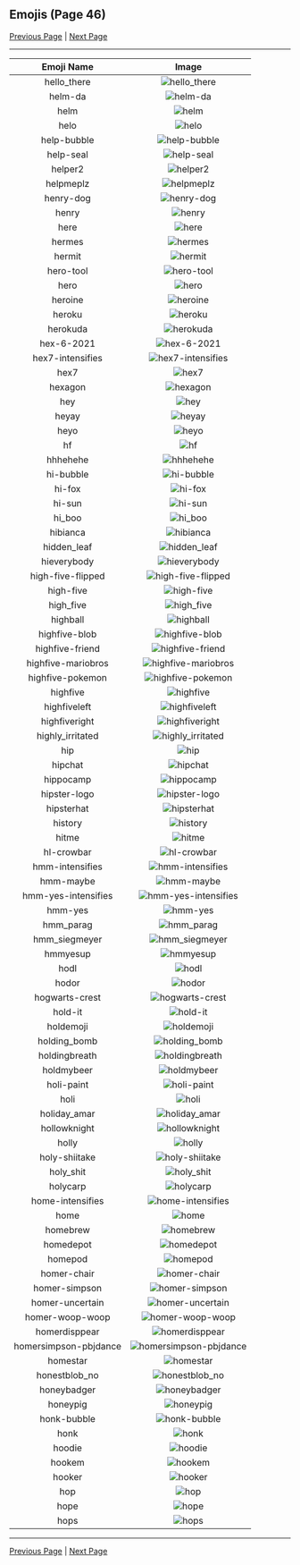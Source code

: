 
## Emojis (Page 46)

[Previous Page](/docs/hc/page-h-0045.md)
  | [Next Page](/docs/hc/page-h-0047.md)

<hr />

|Emoji Name|Image|
| :-: | :-: |
|hello_there| ![hello_there](/emojis/hc/hello_there.gif)|
|helm-da| ![helm-da](/emojis/hc/helm-da.png)|
|helm| ![helm](/emojis/hc/helm.png)|
|helo| ![helo](/emojis/hc/helo.jpg)|
|help-bubble| ![help-bubble](/emojis/hc/help-bubble.gif)|
|help-seal| ![help-seal](/emojis/hc/help-seal.png)|
|helper2| ![helper2](/emojis/hc/helper2.png)|
|helpmeplz| ![helpmeplz](/emojis/hc/helpmeplz.png)|
|henry-dog| ![henry-dog](/emojis/hc/henry-dog.jpg)|
|henry| ![henry](/emojis/hc/henry.png)|
|here| ![here](/emojis/hc/here.png)|
|hermes| ![hermes](/emojis/hc/hermes.png)|
|hermit| ![hermit](/emojis/hc/hermit.jpg)|
|hero-tool| ![hero-tool](/emojis/hc/hero-tool.jpg)|
|hero| ![hero](/emojis/hc/hero.png)|
|heroine| ![heroine](/emojis/hc/heroine.gif)|
|heroku| ![heroku](/emojis/hc/heroku.png)|
|herokuda| ![herokuda](/emojis/hc/herokuda.png)|
|hex-6-2021| ![hex-6-2021](/emojis/hc/hex-6-2021.png)|
|hex7-intensifies| ![hex7-intensifies](/emojis/hc/hex7-intensifies.gif)|
|hex7| ![hex7](/emojis/hc/hex7.png)|
|hexagon| ![hexagon](/emojis/hc/hexagon.png)|
|hey| ![hey](/emojis/hc/hey.png)|
|heyay| ![heyay](/emojis/hc/heyay.png)|
|heyo| ![heyo](/emojis/hc/heyo.png)|
|hf| ![hf](/emojis/hc/hf.gif)|
|hhhehehe| ![hhhehehe](/emojis/hc/hhhehehe.gif)|
|hi-bubble| ![hi-bubble](/emojis/hc/hi-bubble.gif)|
|hi-fox| ![hi-fox](/emojis/hc/hi-fox.gif)|
|hi-sun| ![hi-sun](/emojis/hc/hi-sun.png)|
|hi_boo| ![hi_boo](/emojis/hc/hi_boo.gif)|
|hibianca| ![hibianca](/emojis/hc/hibianca.png)|
|hidden_leaf| ![hidden_leaf](/emojis/hc/hidden_leaf.jpg)|
|hieverybody| ![hieverybody](/emojis/hc/hieverybody.png)|
|high-five-flipped| ![high-five-flipped](/emojis/hc/high-five-flipped.gif)|
|high-five| ![high-five](/emojis/hc/high-five.gif)|
|high_five| ![high_five](/emojis/hc/high_five.jpg)|
|highball| ![highball](/emojis/hc/highball.png)|
|highfive-blob| ![highfive-blob](/emojis/hc/highfive-blob.png)|
|highfive-friend| ![highfive-friend](/emojis/hc/highfive-friend.png)|
|highfive-mariobros| ![highfive-mariobros](/emojis/hc/highfive-mariobros.png)|
|highfive-pokemon| ![highfive-pokemon](/emojis/hc/highfive-pokemon.gif)|
|highfive| ![highfive](/emojis/hc/highfive.png)|
|highfiveleft| ![highfiveleft](/emojis/hc/highfiveleft.gif)|
|highfiveright| ![highfiveright](/emojis/hc/highfiveright.gif)|
|highly_irritated| ![highly_irritated](/emojis/hc/highly_irritated.png)|
|hip| ![hip](/emojis/hc/hip.png)|
|hipchat| ![hipchat](/emojis/hc/hipchat.png)|
|hippocamp| ![hippocamp](/emojis/hc/hippocamp.png)|
|hipster-logo| ![hipster-logo](/emojis/hc/hipster-logo.png)|
|hipsterhat| ![hipsterhat](/emojis/hc/hipsterhat.jpg)|
|history| ![history](/emojis/hc/history.png)|
|hitme| ![hitme](/emojis/hc/hitme.jpg)|
|hl-crowbar| ![hl-crowbar](/emojis/hc/hl-crowbar.png)|
|hmm-intensifies| ![hmm-intensifies](/emojis/hc/hmm-intensifies.gif)|
|hmm-maybe| ![hmm-maybe](/emojis/hc/hmm-maybe.gif)|
|hmm-yes-intensifies| ![hmm-yes-intensifies](/emojis/hc/hmm-yes-intensifies.gif)|
|hmm-yes| ![hmm-yes](/emojis/hc/hmm-yes.gif)|
|hmm_parag| ![hmm_parag](/emojis/hc/hmm_parag.jpg)|
|hmm_siegmeyer| ![hmm_siegmeyer](/emojis/hc/hmm_siegmeyer.png)|
|hmmyesup| ![hmmyesup](/emojis/hc/hmmyesup.gif)|
|hodl| ![hodl](/emojis/hc/hodl.jpg)|
|hodor| ![hodor](/emojis/hc/hodor.png)|
|hogwarts-crest| ![hogwarts-crest](/emojis/hc/hogwarts-crest.png)|
|hold-it| ![hold-it](/emojis/hc/hold-it.png)|
|holdemoji| ![holdemoji](/emojis/hc/holdemoji.png)|
|holding_bomb| ![holding_bomb](/emojis/hc/holding_bomb.gif)|
|holdingbreath| ![holdingbreath](/emojis/hc/holdingbreath.gif)|
|holdmybeer| ![holdmybeer](/emojis/hc/holdmybeer.jpg)|
|holi-paint| ![holi-paint](/emojis/hc/holi-paint.gif)|
|holi| ![holi](/emojis/hc/holi.jpg)|
|holiday_amar| ![holiday_amar](/emojis/hc/holiday_amar.jpg)|
|hollowknight| ![hollowknight](/emojis/hc/hollowknight.png)|
|holly| ![holly](/emojis/hc/holly.png)|
|holy-shiitake| ![holy-shiitake](/emojis/hc/holy-shiitake.png)|
|holy_shit| ![holy_shit](/emojis/hc/holy_shit.jpg)|
|holycarp| ![holycarp](/emojis/hc/holycarp.png)|
|home-intensifies| ![home-intensifies](/emojis/hc/home-intensifies.gif)|
|home| ![home](/emojis/hc/home.png)|
|homebrew| ![homebrew](/emojis/hc/homebrew.png)|
|homedepot| ![homedepot](/emojis/hc/homedepot.jpg)|
|homepod| ![homepod](/emojis/hc/homepod.png)|
|homer-chair| ![homer-chair](/emojis/hc/homer-chair.gif)|
|homer-simpson| ![homer-simpson](/emojis/hc/homer-simpson.png)|
|homer-uncertain| ![homer-uncertain](/emojis/hc/homer-uncertain.gif)|
|homer-woop-woop| ![homer-woop-woop](/emojis/hc/homer-woop-woop.gif)|
|homerdisppear| ![homerdisppear](/emojis/hc/homerdisppear.gif)|
|homersimpson-pbjdance| ![homersimpson-pbjdance](/emojis/hc/homersimpson-pbjdance.gif)|
|homestar| ![homestar](/emojis/hc/homestar.jpg)|
|honestblob_no| ![honestblob_no](/emojis/hc/honestblob_no.png)|
|honeybadger| ![honeybadger](/emojis/hc/honeybadger.png)|
|honeypig| ![honeypig](/emojis/hc/honeypig.jpg)|
|honk-bubble| ![honk-bubble](/emojis/hc/honk-bubble.gif)|
|honk| ![honk](/emojis/hc/honk.png)|
|hoodie| ![hoodie](/emojis/hc/hoodie.png)|
|hookem| ![hookem](/emojis/hc/hookem.png)|
|hooker| ![hooker](/emojis/hc/hooker.png)|
|hop| ![hop](/emojis/hc/hop.gif)|
|hope| ![hope](/emojis/hc/hope.jpg)|
|hops| ![hops](/emojis/hc/hops.png)|

<hr/>

[Previous Page](/docs/hc/page-h-0045.md)
  | [Next Page](/docs/hc/page-h-0047.md)